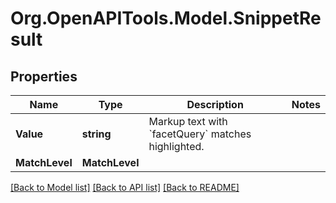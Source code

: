 # Org.OpenAPITools.Model.SnippetResult

## Properties

Name | Type | Description | Notes
------------ | ------------- | ------------- | -------------
**Value** | **string** | Markup text with &#x60;facetQuery&#x60; matches highlighted. | 
**MatchLevel** | **MatchLevel** |  | 

[[Back to Model list]](../README.md#documentation-for-models) [[Back to API list]](../README.md#documentation-for-api-endpoints) [[Back to README]](../README.md)

